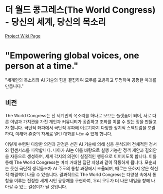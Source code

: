 # 더 월드 콩그레스(The World Congress) - 당신의 세계, 당신의 목소리

[Project Wiki Page](https://github.com/the-world-congress-project/.github/wiki/Engineering)

# "Empowering global voices, one person at a time."

"세계인의 목소리와 AI 기술의 힘을 결집하여 모두를 포용하고 투명하며 공평한 미래를 만듭니다."

## 비전

The World Congress는 전 세계인의 목소리를 하나로 모으는 플랫폼이 되어, 서로 다른 이념과 가치관을 가진 개인과 커뮤니티가 공존하고 조화를 이룰 수 있는 장을 만들고자 합니다. 극단적 좌파에서 극단적 우파에 이르기까지 다양한 정치적 스펙트럼을 포괄하여, 이해와 존중의 자세로 열린 대화를 나눌 수 있게 합니다.

이렇게 수렴된 다양한 의견과 관점은 선진 AI 기술에 의해 심층 분석되어 전체적인 정서와 컨센서스를 파악합니다. 나아가 AI는 이를 바탕으로 실행 가능한 정책 제안과 결의안을 자동으로 생성하여, 세계 각지의 의견이 실질적인 행동으로 이어지도록 합니다.
이를 통해 The World Congress는 마치 거대한 집단 지성과 같이 작동하게 됩니다. 모순되는 듯한 극단적 생각들조차 AI 주도의 통합 과정에서 조율되며, 때로는 뜻하지 않은 혁신적 해결책이 나올 수 있습니다. 결과적으로 The World Congress는 다양성 속에서 통합을 이루는 진정한 세계 시민 공동체를 구현하여, 우리 모두가 더 나은 내일을 향해 나아갈 수 있는 길잡이가 될 것입니다.

